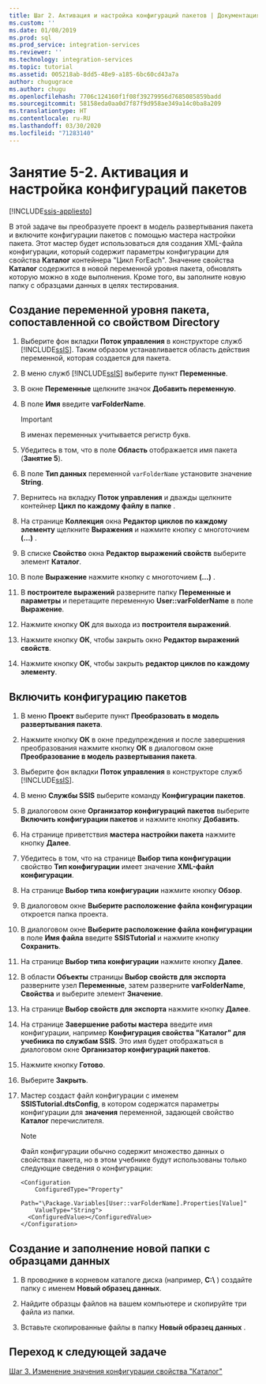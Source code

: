 ```yaml
---
title: Шаг 2. Активация и настройка конфигураций пакетов | Документация Майкрософт
ms.custom: ''
ms.date: 01/08/2019
ms.prod: sql
ms.prod_service: integration-services
ms.reviewer: ''
ms.technology: integration-services
ms.topic: tutorial
ms.assetid: 005218ab-8dd5-48e9-a185-6bc60cd43a7a
author: chugugrace
ms.author: chugu
ms.openlocfilehash: 7706c124160f1f08f39279956d7685085859badd
ms.sourcegitcommit: 58158eda0aa0d7f87f9d958ae349a14c0ba8a209
ms.translationtype: HT
ms.contentlocale: ru-RU
ms.lasthandoff: 03/30/2020
ms.locfileid: "71283140"
---
```

# <a name="lesson-5-2-enable-and-configure-package-configurations"></a>Занятие 5-2. Активация и настройка конфигураций пакетов

[!INCLUDE[ssis-appliesto](../includes/ssis-appliesto-ssvrpluslinux-asdb-asdw-xxx.md)]



В этой задаче вы преобразуете проект в модель развертывания пакета и включите конфигурации пакетов с помощью мастера настройки пакета. Этот мастер будет использоваться для создания XML-файла конфигурации, который содержит параметры конфигурации для свойства **Каталог** контейнера "Цикл ForEach". Значение свойства **Каталог** содержится в новой переменной уровня пакета, обновлять которую можно в ходе выполнения. Кроме того, вы заполните новую папку с образцами данных в целях тестирования.  
  
## <a name="create-a-package-level-variable-mapped-to-the-directory-property"></a>Создание переменной уровня пакета, сопоставленной со свойством Directory  
  
1.  Выберите фон вкладки **Поток управления** в конструкторе служб [!INCLUDE[ssIS](../includes/ssis-md.md)]. Таким образом устанавливается область действия переменной, которая создается для пакета.  
  
2.  В меню служб [!INCLUDE[ssIS](../includes/ssis-md.md)] выберите пункт **Переменные**.  
  
3.  В окне **Переменные** щелкните значок **Добавить переменную**.  
  
4.  В поле **Имя** введите **varFolderName**.  
  
    > [!IMPORTANT]  
    > В именах переменных учитывается регистр букв.  
  
5.  Убедитесь в том, что в поле **Область** отображается имя пакета (**Занятие 5**).  
  
6.  В поле **Тип данных** переменной `varFolderName` установите значение **String**.  
  
7.  Вернитесь на вкладку **Поток управления** и дважды щелкните контейнер **Цикл по каждому файлу в папке** .  
  
8.  На странице **Коллекция** окна **Редактор циклов по каждому элементу** щелкните **Выражения** и нажмите кнопку с многоточием **(…)** .  
  
9. В списке **Свойство** окна **Редактор выражений свойств** выберите элемент **Каталог**.  
  
10. В поле **Выражение** нажмите кнопку с многоточием **(…)** .  
  
11. В **построителе выражений** разверните папку **Переменные и параметры** и перетащите переменную **User::varFolderName** в поле **Выражение**.  
  
12. Нажмите кнопку **ОК** для выхода из **построителя выражений**.  
  
13. Нажмите кнопку **ОК**, чтобы закрыть окно **Редактор выражений свойств**.  
  
14. Нажмите кнопку **ОК**, чтобы закрыть **редактор циклов по каждому элементу**.  
  
## <a name="enable-package-configurations"></a>Включить конфигурацию пакетов  
  
1.  В меню **Проект** выберите пункт **Преобразовать в модель развертывания пакета**.  
  
2.  Нажмите кнопку **ОК** в окне предупреждения и после завершения преобразования нажмите кнопку **ОК** в диалоговом окне **Преобразование в модель развертывания пакета**.  
  
3.  Выберите фон вкладки **Поток управления** в конструкторе служб [!INCLUDE[ssIS](../includes/ssis-md.md)].  
  
4.  В меню **Службы SSIS** выберите команду **Конфигурации пакетов**.  
  
5.  В диалоговом окне **Организатор конфигураций пакетов** выберите **Включить конфигурации пакетов** и нажмите кнопку **Добавить**.  
  
6.  На странице приветствия **мастера настройки пакета** нажмите кнопку **Далее**.  
  
7.  Убедитесь в том, что на странице **Выбор типа конфигурации** свойство **Тип конфигурации** имеет значение **XML-файл конфигурации**.  
  
8.  На странице **Выбор типа конфигурации** нажмите кнопку **Обзор**.  
  
9. В диалоговом окне **Выберите расположение файла конфигурации** откроется папка проекта.  
  
10. В диалоговом окне **Выберите расположение файла конфигурации** в поле **Имя файла** введите **SSISTutorial** и нажмите кнопку **Сохранить**.  
  
11. На странице **Выбор типа конфигурации** нажмите кнопку **Далее**.
  
12. В области **Объекты** страницы **Выбор свойств для экспорта** разверните узел **Переменные**, затем разверните **varFolderName**, **Свойства** и выберите элемент **Значение**.  
  
13. На странице **Выбор свойств для экспорта** нажмите кнопку **Далее**.  
  
14. На странице **Завершение работы мастера** введите имя конфигурации, например **Конфигурация свойства "Каталог" для учебника по службам SSIS**. Это имя будет отображаться в диалоговом окне **Организатор конфигураций пакетов**.  
  
15. Нажмите кнопку **Готово**.  
  
16. Выберите **Закрыть**.  
  
17. Мастер создаст файл конфигурации с именем **SSISTutorial.dtsConfig**, в котором содержатся параметры конфигурации для **значения** переменной, задающей свойство **Каталог** перечислителя.  
  
    > [!NOTE]  
    > Файл конфигурации обычно содержит множество данных о свойствах пакета, но в этом учебнике будут использованы только следующие сведения о конфигурации:

    ```
    <Configuration 
        ConfiguredType="Property"  
        Path="\Package.Variables[User::varFolderName].Properties[Value]" 
        ValueType="String">  
      <ConfiguredValue></ConfiguredValue>  
    </Configuration>
    ```
  
## <a name="create-and-populate-a-new-sample-data-folder"></a>Создание и заполнение новой папки с образцами данных  
  
1.  В проводнике в корневом каталоге диска (например, **C:\\** ) создайте папку с именем **Новый образец данных**.  
  
2.  Найдите образцы файлов на вашем компьютере и скопируйте три файла из папки.  
  
3.  Вставьте скопированные файлы в папку **Новый образец данных** .  
  
## <a name="go-to-next-task"></a>Переход к следующей задаче  
[Шаг 3. Изменение значения конфигурации свойства "Каталог"](../integration-services/lesson-5-3-modifying-the-directory-property-configuration-value.md)  
  
